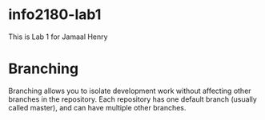 # info2180-lab1

This is Lab 1 for Jamaal Henry

# Branching

Branching allows you to isolate development work without affecting other branches in the repository. Each repository has one default branch (usually called master), and can have multiple other branches.